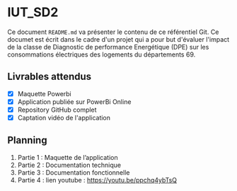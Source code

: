# IUT_SD2

Ce document `README.md` va présenter le contenu de ce référentiel Git.
Ce documet est écrit dans le cadre d'un projet qui a pour but d'évaluer l'impact de la classe de Diagnostic de performance Energétique (DPE) sur les consommations électriques des logements du départements 69.

## Livrables attendus 

- [x] Maquette Powerbi
- [x] Application publiée sur PowerBi Online
- [x] Repository GitHub complet
- [x] Captation vidéo de l'application

## Planning

1. Partie 1 : Maquette de l’application
2. Partie 2 : Documentation technique
3. Partie 3 : Documentation fonctionnelle
4. Partie 4 : lien youtube : https://youtu.be/ppchq4ybTsQ

